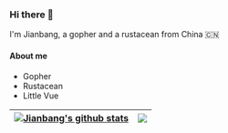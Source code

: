 ### Hi there 👋          
I'm Jianbang, a gopher and a rustacean from China 🇨🇳

#### About me
* Gopher
* Rustacean
* Little Vue

| <a href="https://github.com/fujianbang"><img align="center" src="https://github-readme-stats.vercel.app/api?username=fujianbang&show_icons=true&hide_border=true&include_all_commits=true" alt="Jianbang's github stats" /></a> | <a href="https://github.com/fujianbang"><img align="center" src="https://github-readme-stats.vercel.app/api/top-langs/?username=fujianbang&layout=compact&hide_border=true&langs_count=6" /></a> |
| ------------- | ------------- |
